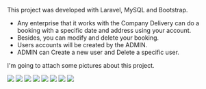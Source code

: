 This project was developed with Laravel, MySQL and Bootstrap.

- Any enterprise that it works with the Company Delivery can do a booking with a specific date and address using your account. 
- Besides, you can modify and delete your booking.
- Users accounts will be created by the ADMIN.
- ADMIN can Create a new user and Delete a specific user.

I'm going to attach some pictures about this project.

<img src="https://media.discordapp.net/attachments/674412377818529831/836005663293308968/unknown.png?width=974&height=473"></img>
<img src="https://media.discordapp.net/attachments/674412377818529831/836006786896887858/unknown.png?width=974&height=473"></img>
<img src="https://media.discordapp.net/attachments/674412377818529831/836006837894643742/unknown.png?width=968&height=473"></img>
<img src="https://media.discordapp.net/attachments/674412377818529831/836006905091457044/unknown.png?width=1025&height=463"></img>
<img src="https://media.discordapp.net/attachments/674412377818529831/836007002366935081/unknown.png?width=970&height=473"></img>
<img src="https://media.discordapp.net/attachments/674412377818529831/836007054187429898/unknown.png?width=1025&height=463"></img>
<img src="https://media.discordapp.net/attachments/674412377818529831/836007108478631946/unknown.png?width=968&height=473"></img>
<img src="https://media.discordapp.net/attachments/674412377818529831/836007153118347264/unknown.png?width=968&height=473"></img>
